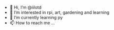 - 👋 Hi, I’m @iilotd
- 👀 I’m interested in rpi, art, gardening and learning
- 🌱 I’m currently learning py
- 📫 How to reach me ...
